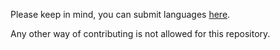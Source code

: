 Please keep in mind, you can submit languages [here](https://github.com/freent-project/license-translations/issues/new?assignees=&labels=&template=language.yml&title=Language+request%3A+).

Any other way of contributing is not allowed for this repository.
